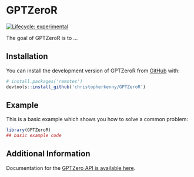 
<!-- README.md is generated from README.Rmd. Please edit that file -->

# GPTZeroR

<!-- badges: start -->

[![Lifecycle:
experimental](https://img.shields.io/badge/lifecycle-experimental-orange.svg)](https://lifecycle.r-lib.org/articles/stages.html#experimental)
<!-- badges: end -->

The goal of GPTZeroR is to …

## Installation

You can install the development version of GPTZeroR from
[GitHub](https://github.com/) with:

``` r
# install.packages('remotes')
devtools::install_github('christopherkenny/GPTZeroR')
```

## Example

This is a basic example which shows you how to solve a common problem:

``` r
library(GPTZeroR)
## basic example code
```

## Additional Information

Documentation for the [GPTZero API is available
here](https://gptzero.me/docs).
